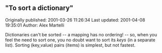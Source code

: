 ## "To sort a dictionary" 
Originally published: 2001-03-26 11:26:34 
Last updated: 2001-04-08 19:35:01 
Author: Alex Martelli 
 
Dictionaries can't be sorted -- a mapping has no ordering! -- so, when you feel the need to sort one, you no doubt want to sort its *keys* (in a separate list).  Sorting (key,value) pairs (items) is simplest, but not fastest.